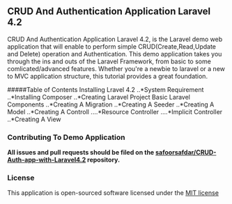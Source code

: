 ## CRUD And Authentication Application Laravel 4.2

CRUD And Authentication Application Laravel 4.2, is the Laravel demo web application that will enable to perform simple CRUD(Create,Read,Update and Delete) operation and Authentication. This demo application takes you through the ins and outs of the Laravel Framework, from basic to some comlicated/advanced features. Whether you're a newbie to laravel or a new to MVC application structure, this tutorial provides a great foundation.

#####Table of Contents
Installing Lravel 4.2
..*System Requirement
..*Installing Composer
..*Creating Laravel Project
Basic Laravel Components
..*Creating A Migration
..*Creating A Seeder
..*Creating A Model
..*Creating A Controll
....*Resource Controller
....*Implicit Controller
..*Creating A View





### Contributing To Demo Application

**All issues and pull requests should be filed on the [safoorsafdar/CRUD-Auth-app-with-Laravel4.2](https://github.com/safoorsafdar/CRUD-Auth-app-with-Laravel4.2) repository.**

### License

This application is open-sourced software licensed under the [MIT license](http://opensource.org/licenses/MIT)
